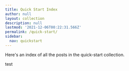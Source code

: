 ```yaml
---
title: Quick Start Index
author: null
layout: collection
description: null
lastmod: '2021-12-06T00:22:31.566Z'
permalink: /quick-start/
sidebar:
  nav: quickstart
---
```


Here's an index of all the posts in the quick-start collection.

test
